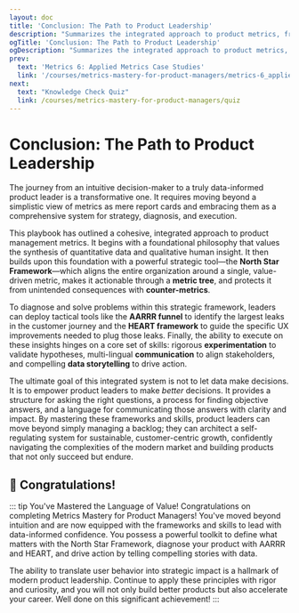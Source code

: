 ```yaml
---
layout: doc
title: 'Conclusion: The Path to Product Leadership'
description: "Summarizes the integrated approach to product metrics, from the North Star Framework to AARRR and HEART, empowering leaders to make better decisions and drive sustainable, customer-centric growth."
ogTitle: 'Conclusion: The Path to Product Leadership'
ogDescription: "Summarizes the integrated approach to product metrics, from the North Star Framework to AARRR and HEART, empowering leaders to make better decisions and drive sustainable, customer-centric growth."
prev:
  text: 'Metrics 6: Applied Metrics Case Studies'
  link: '/courses/metrics-mastery-for-product-managers/metrics-6_applied-metrics-in-depth-case-studies'
next:
  text: "Knowledge Check Quiz"
  link: /courses/metrics-mastery-for-product-managers/quiz
---
```

# Conclusion: The Path to Product Leadership

The journey from an intuitive decision-maker to a truly data-informed product leader is a transformative one. It requires moving beyond a simplistic view of metrics as mere report cards and embracing them as a comprehensive system for strategy, diagnosis, and execution.

This playbook has outlined a cohesive, integrated approach to product management metrics. It begins with a foundational philosophy that values the synthesis of quantitative data and qualitative human insight. It then builds upon this foundation with a powerful strategic tool—the **North Star Framework**—which aligns the entire organization around a single, value-driven metric, makes it actionable through a **metric tree**, and protects it from unintended consequences with **counter-metrics**.

To diagnose and solve problems within this strategic framework, leaders can deploy tactical tools like the **AARRR funnel** to identify the largest leaks in the customer journey and the **HEART framework** to guide the specific UX improvements needed to plug those leaks. Finally, the ability to execute on these insights hinges on a core set of skills: rigorous **experimentation** to validate hypotheses, multi-lingual **communication** to align stakeholders, and compelling **data storytelling** to drive action.

The ultimate goal of this integrated system is not to let data make decisions. It is to empower product leaders to make *better* decisions. It provides a structure for asking the right questions, a process for finding objective answers, and a language for communicating those answers with clarity and impact. By mastering these frameworks and skills, product leaders can move beyond simply managing a backlog; they can architect a self-regulating system for sustainable, customer-centric growth, confidently navigating the complexities of the modern market and building products that not only succeed but endure.

## 🎉 Congratulations!

::: tip You've Mastered the Language of Value!
Congratulations on completing Metrics Mastery for Product Managers! You've moved beyond intuition and are now equipped with the frameworks and skills to lead with data-informed confidence. You possess a powerful toolkit to define what matters with the North Star Framework, diagnose your product with AARRR and HEART, and drive action by telling compelling stories with data.

The ability to translate user behavior into strategic impact is a hallmark of modern product leadership. Continue to apply these principles with rigor and curiosity, and you will not only build better products but also accelerate your career. Well done on this significant achievement!
:::